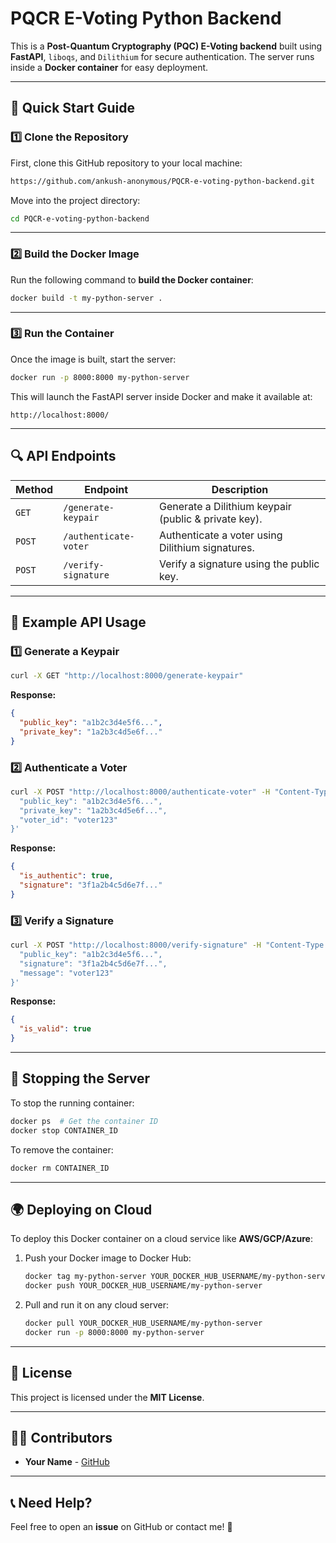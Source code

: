 # PQCR E-Voting Python Backend

This is a **Post-Quantum Cryptography (PQC) E-Voting backend** built using **FastAPI**, `liboqs`, and `Dilithium` for secure authentication. The server runs inside a **Docker container** for easy deployment.

---

## **🚀 Quick Start Guide**

### **1️⃣ Clone the Repository**

First, clone this GitHub repository to your local machine:

```sh
https://github.com/ankush-anonymous/PQCR-e-voting-python-backend.git
```

Move into the project directory:

```sh
cd PQCR-e-voting-python-backend
```

---

### **2️⃣ Build the Docker Image**

Run the following command to **build the Docker container**:

```sh
docker build -t my-python-server .
```

---

### **3️⃣ Run the Container**

Once the image is built, start the server:

```sh
docker run -p 8000:8000 my-python-server
```

This will launch the FastAPI server inside Docker and make it available at:

```
http://localhost:8000/
```

---

## **🔍 API Endpoints**

| Method | Endpoint              | Description                                          |
| ------ | --------------------- | ---------------------------------------------------- |
| `GET`  | `/generate-keypair`   | Generate a Dilithium keypair (public & private key). |
| `POST` | `/authenticate-voter` | Authenticate a voter using Dilithium signatures.     |
| `POST` | `/verify-signature`   | Verify a signature using the public key.             |

---

## **📌 Example API Usage**

### **1️⃣ Generate a Keypair**

```sh
curl -X GET "http://localhost:8000/generate-keypair"
```

**Response:**

```json
{
  "public_key": "a1b2c3d4e5f6...",
  "private_key": "1a2b3c4d5e6f..."
}
```

### **2️⃣ Authenticate a Voter**

```sh
curl -X POST "http://localhost:8000/authenticate-voter" -H "Content-Type: application/json" -d '{
  "public_key": "a1b2c3d4e5f6...",
  "private_key": "1a2b3c4d5e6f...",
  "voter_id": "voter123"
}'
```

**Response:**

```json
{
  "is_authentic": true,
  "signature": "3f1a2b4c5d6e7f..."
}
```

### **3️⃣ Verify a Signature**

```sh
curl -X POST "http://localhost:8000/verify-signature" -H "Content-Type: application/json" -d '{
  "public_key": "a1b2c3d4e5f6...",
  "signature": "3f1a2b4c5d6e7f...",
  "message": "voter123"
}'
```

**Response:**

```json
{
  "is_valid": true
}
```

---

## **🛑 Stopping the Server**

To stop the running container:

```sh
docker ps  # Get the container ID
docker stop CONTAINER_ID
```

To remove the container:

```sh
docker rm CONTAINER_ID
```

---

## **🌍 Deploying on Cloud**

To deploy this Docker container on a cloud service like **AWS/GCP/Azure**:

1. Push your Docker image to Docker Hub:
   ```sh
   docker tag my-python-server YOUR_DOCKER_HUB_USERNAME/my-python-server
   docker push YOUR_DOCKER_HUB_USERNAME/my-python-server
   ```
2. Pull and run it on any cloud server:
   ```sh
   docker pull YOUR_DOCKER_HUB_USERNAME/my-python-server
   docker run -p 8000:8000 my-python-server
   ```

---

## **📜 License**

This project is licensed under the **MIT License**.

---

## **👨‍💻 Contributors**

- **Your Name** - [GitHub](https://github.com/YOUR_GITHUB_USERNAME)

---

## **📞 Need Help?**

Feel free to open an **issue** on GitHub or contact me! 🚀
